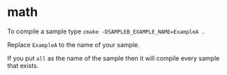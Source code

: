 # math
To compile a sample type `cmake -DSAMPLEB_EXAMPLE_NAME=ExampleA .`

Replace `ExampleA` to the name of your sample.

If you put `all` as the name of the sample then it will compile every sample that exists.
